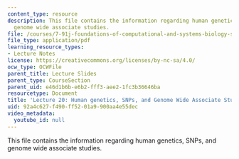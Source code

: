 ```yaml
---
content_type: resource
description: This file contains the information regarding human genetics, SNPs, and
  genome wide associate studies.
file: /courses/7-91j-foundations-of-computational-and-systems-biology-spring-2014/92a4c627f490ff5201a9900aa4e55dec_MIT7_91JS14_Lecture20.pdf
file_type: application/pdf
learning_resource_types:
- Lecture Notes
license: https://creativecommons.org/licenses/by-nc-sa/4.0/
ocw_type: OCWFile
parent_title: Lecture Slides
parent_type: CourseSection
parent_uid: e46d1b6b-e6b2-fff3-aee2-1fc3b36646ba
resourcetype: Document
title: 'Lecture 20: Human genetics, SNPs, and Genome Wide Associate Studies '
uid: 92a4c627-f490-ff52-01a9-900aa4e55dec
video_metadata:
  youtube_id: null
---
```

This file contains the information regarding human genetics, SNPs, and genome wide associate studies.